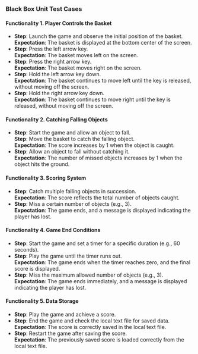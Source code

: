 ### Black Box Unit Test Cases  

#### Functionality 1. Player Controls the Basket
- **Step**: Launch the game and observe the initial position of the basket.  
  **Expectation**: The basket is displayed at the bottom center of the screen.  
- **Step**: Press the left arrow key.  
  **Expectation**: The basket moves left on the screen.  
- **Step**: Press the right arrow key.  
  **Expectation**: The basket moves right on the screen.  
- **Step**: Hold the left arrow key down.  
  **Expectation**: The basket continues to move left until the key is released, without moving off the screen.  
- **Step**: Hold the right arrow key down.  
  **Expectation**: The basket continues to move right until the key is released, without moving off the screen.  

#### Functionality 2. Catching Falling Objects
- **Step**: Start the game and allow an object to fall.  
  **Step**: Move the basket to catch the falling object.  
  **Expectation**: The score increases by 1 when the object is caught.  
- **Step**: Allow an object to fall without catching it.  
  **Expectation**: The number of missed objects increases by 1 when the object hits the ground.  

#### Functionality 3. Scoring System
- **Step**: Catch multiple falling objects in succession.  
  **Expectation**: The score reflects the total number of objects caught.  
- **Step**: Miss a certain number of objects (e.g., 3).  
  **Expectation**: The game ends, and a message is displayed indicating the player has lost.  

#### Functionality 4. Game End Conditions
- **Step**: Start the game and set a timer for a specific duration (e.g., 60 seconds).  
- **Step**: Play the game until the timer runs out.  
  **Expectation**: The game ends when the timer reaches zero, and the final score is displayed.  
- **Step**: Miss the maximum allowed number of objects (e.g., 3).  
  **Expectation**: The game ends immediately, and a message is displayed indicating the player has lost.  

#### Functionality 5. Data Storage
- **Step**: Play the game and achieve a score.  
- **Step**: End the game and check the local text file for saved data.  
  **Expectation**: The score is correctly saved in the local text file.  
- **Step**: Restart the game after saving the score.  
  **Expectation**: The previously saved score is loaded correctly from the local text file.  